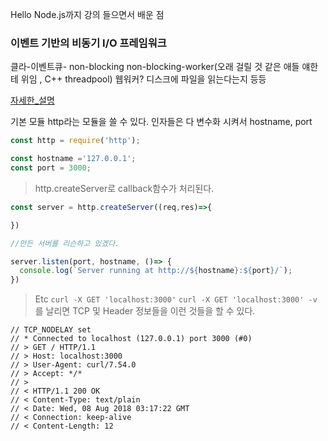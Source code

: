 Hello Node.js까지 강의 들으면서 배운 점 

### 이벤트 기반의 비동기 I/O 프레임워크 

클라-이벤트큐- non-blocking 
non-blocking-worker(오래 걸릴 것 같은 애들 얘한테 위임 , C++ threadpool)
웹워커? 디스크에 파일을 읽는다는지 등등 

[자세한_설명](http://blog.jeonghwan.net/node/2017/01/27/node-io-deep.html)

기본 모듈 http라는 모듈을 쓸 수 있다. 
인자들은 다 변수화 시켜서 hostname, port 

```js
const http = require('http');

const hostname ='127.0.0.1';
const port = 3000;
```

> http.createServer로 callback함수가 처리된다. 
```js
const server = http.createServer((req,res)=>{

})

//만든 서버를 리슨하고 있겠다.

server.listen(port, hostname, ()=> {
  console.log(`Server running at http://${hostname}:${port}/`);
})
```

> Etc 
`curl -X GET 'localhost:3000'`
`curl -X GET 'localhost:3000' -v`
 를 날리면 TCP 및 Header 정보들을 이런 것들을 할 수 있다. 


 ```
 // TCP_NODELAY set
// * Connected to localhost (127.0.0.1) port 3000 (#0)
// > GET / HTTP/1.1
// > Host: localhost:3000
// > User-Agent: curl/7.54.0
// > Accept: */*
// >
// < HTTP/1.1 200 OK
// < Content-Type: text/plain
// < Date: Wed, 08 Aug 2018 03:17:22 GMT
// < Connection: keep-alive
// < Content-Length: 12
 ```

